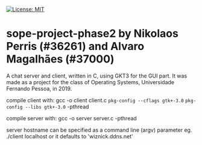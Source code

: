 [![License: MIT](https://img.shields.io/badge/License-MIT-green.svg)](https://opensource.org/licenses/MIT)

# sope-project-phase2 by Nikolaos Perris (#36261) and Alvaro Magalhães (#37000)
A chat server and client, written in C, using GKT3 for the GUI part.
It was made as a project for the class of Operating Systems, Universidade Fernando Pessoa, in 2019.

compile client with: 
gcc -o client client.c `pkg-config --cflags gtk+-3.0` `pkg-config --libs gtk+-3.0` -pthread

compile server with:
gcc -o server server.c -pthread

server hostname can be specified as a command line (argv) parameter eg. ./client localhost
or it defaults to 'wiznick.ddns.net'
